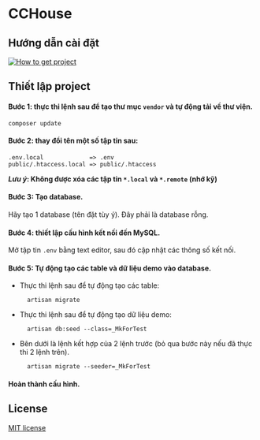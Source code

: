# CCHouse


## Hướng dẫn cài đặt

[![How to get project](http://img.youtube.com/vi/AvKp40N2hkM/0.jpg)](http://www.youtube.com/watch?v=AvKp40N2hkME)


## Thiết lập project

#### **Bước 1**: thực thi lệnh sau để tạo thư mục `vendor` và tự động tải về thư viện.

    composer update

#### **Bước 2**: thay đổi tên một số tập tin sau:

    .env.local             => .env  
    public/.htaccess.local => public/.htaccess

**_Lưu ý_: Không được xóa các tập tin `*.local` và `*.remote` (nhớ kỹ)**

#### **Bước 3**: Tạo database.

Hãy tạo 1 database (tên đặt tùy ý). Đây phải là database rỗng.

#### **Bước 4**: thiết lập cấu hình kết nối đến MySQL.

Mở tập tin `.env` bằng text editor, sau đó cập nhật các thông số kết nối.

#### **Bước 5**: Tự động tạo các table và dữ liệu demo vào database.

* Thực thi lệnh sau để tự động tạo các table:

        artisan migrate

* Thực thi lệnh sau để tự động tạo dữ liệu demo:

        artisan db:seed --class=_MkForTest

* Bên dưới là lệnh kết hợp của 2 lệnh trước (bỏ qua bước này nếu đã thực thi 2 lệnh trên).

        artisan migrate --seeder=_MkForTest


#### Hoàn thành cấu hình.


## License

[MIT license](http://opensource.org/licenses/MIT)
